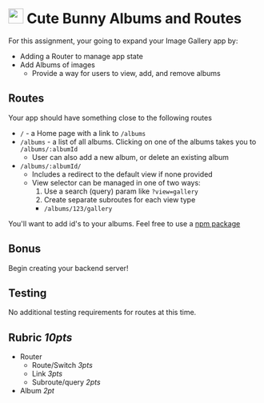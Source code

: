 <img src="https://cloud.githubusercontent.com/assets/478864/22186847/68223ce6-e0b1-11e6-8a62-0e3edc96725e.png" width=30> Cute Bunny Albums and Routes
===

For this assignment, your going to expand your Image Gallery app by:
* Adding a Router to manage app state
* Add Albums of images
  * Provide a way for users to view, add, and remove albums
  
## Routes

Your app should have something close to the following routes

* `/` - a Home page with a link to `/albums`
* `/albums` - a list of all albums. Clicking on one of the albums takes you to `/albums/:albumId`
  * User can also add a new album, or delete an existing album
* `/albums/:albumId/`
  * Includes a redirect to the default view if none provided
  * View selector can be managed in one of two ways:
    1. Use a search (query) param like `?view=gallery`
    2. Create separate subroutes for each view type
      * `/albums/123/gallery`

You'll want to add id's to your albums. Feel free to use a [npm package](https://www.google.com/search?q=npm+generate+id&rlz=1C5CHFA_enUS702US702&oq=npm+generate+id&aqs=chrome..69i57j69i64.3376j0j7&sourceid=chrome&ie=UTF-8)

## Bonus

Begin creating your backend server!

## Testing

No additional testing requirements for routes at this time.

## Rubric *10pts*
- Router
    - Route/Switch *3pts*
    - Link *3pts*
    - Subroute/query *2pts*
- Album *2pt*
